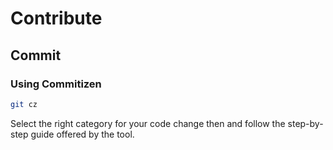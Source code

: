 # Contribute

## Commit

### Using Commitizen

```sh
git cz
```

Select the right category for your code change then and follow the step-by-step guide offered by the tool.
